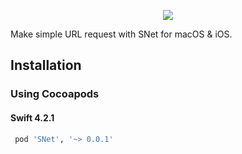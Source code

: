<p align="center">
  <img src="http://rajamohan-s.github.io/snet/logo.png">
</p>
<p>
Make simple URL request with SNet for macOS & iOS.
</p>

## Installation

### Using Cocoapods
#### Swift 4.2.1
```ruby
 pod 'SNet', '~> 0.0.1'
```
